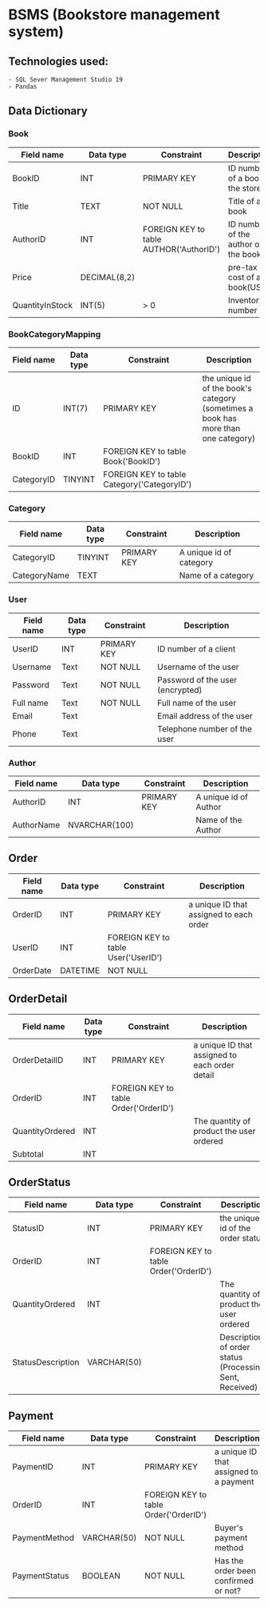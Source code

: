 # BSMS (Bookstore management system)

## Technologies used:
	- SQL Sever Management Studio 19
    - Pandas

## Data Dictionary
### Book
| Field name | Data type          | Constraint                   | Description             |
|----------------|---------------|-----------------------------|-----------------------------|
| BookID| INT  | PRIMARY KEY                | ID number of a book in the store      |
| Title     | TEXT | NOT NULL                   | Title of a book |
| AuthorID| INT  | FOREIGN KEY to table AUTHOR('AuthorID')              | ID number of the author of the book      |
| Price     | DECIMAL(8,2) |                   | pre-tax cost of a book(USD) |
| QuantityInStock     | INT(5) |        > 0           | Inventory number  |

### BookCategoryMapping
| Field name | Data type          | Constraint                   | Description             |
|----------------|---------------|-----------------------------|-----------------------------|
| ID| INT(7)  | PRIMARY KEY                | the unique id of the book's category (sometimes a book has more than one category)     |
| BookID| INT  | FOREIGN KEY to table Book('BookID')              |      |
| CategoryID| TINYINT  | FOREIGN KEY to table Category('CategoryID')      

### Category
| Field name | Data type          | Constraint                   | Description             |
|----------------|---------------|-----------------------------|-----------------------------|
| CategoryID 	| TINYINT	|PRIMARY KEY	| A unique id of category	|
| CategoryName	| TEXT		|             |Name of a category	|

### User
| Field name | Data type          | Constraint                   | Description             |
|----------------|---------------|-----------------------------|-----------------------------|
| UserID   | INT | PRIMARY KEY                 | ID number of a client      |
| Username | Text    | NOT NULL                    | Username of the user       |
| Password | Text    | NOT NULL                    | Password of the user (encrypted) |
| Full name | Text   | NOT NULL                    | Full name of the user      |
| Email    | Text    |                     | Email address of the user  |
| Phone    | Text    |                     | Telephone number of the user |

	
### Author
| Field name | Data type          | Constraint                   | Description             |
|----------------|---------------|-----------------------------|-----------------------------|
| AuthorID 	| INT	|PRIMARY KEY	| A unique id of Author	|
| AuthorName	| NVARCHAR(100)		|             |Name of the Author	|

## Order
| Field name | Data type          | Constraint                   | Description             |
|----------------|---------------|-----------------------------|-----------------------------|
| OrderID 	| INT	|PRIMARY KEY	| a unique ID that assigned to each order	|
| UserID	| INT		| 	FOREIGN KEY to table User('UserID')      |	|
| OrderDate	| DATETIME		| 	NOT NULL     |	|

## OrderDetail
| Field name | Data type          | Constraint                   | Description             |
|----------------|---------------|-----------------------------|-----------------------------|
| OrderDetailID 	| INT	|PRIMARY KEY	| a unique ID that assigned to each order detail	|
| OrderID	| INT		| 	FOREIGN KEY to table Order('OrderID')      |	|
| QuantityOrdered	| INT		| 	     | The quantity of product the user ordered	|
| Subtotal	| INT		| 	     | 	|

## OrderStatus
| Field name | Data type          | Constraint                   | Description             |
|----------------|---------------|-----------------------------|-----------------------------|
| StatusID 	| INT	|PRIMARY KEY	| the unique id of the order status	|
| OrderID	| INT		| 	FOREIGN KEY to table Order('OrderID')      |	|
| QuantityOrdered	| INT		| 	     | The quantity of product the user ordered	|
| StatusDescription	| VARCHAR(50)		| 	     | 	Description of order status (Processing, Sent, Received)|

## Payment
| Field name | Data type          | Constraint                   | Description             |
|----------------|---------------|-----------------------------|-----------------------------|
| PaymentID 	| INT	|PRIMARY KEY	| a unique ID that assigned to a payment	|
| OrderID	| INT		| 	FOREIGN KEY to table Order('OrderID')      |	|
| PaymentMethod	| VARCHAR(50)		|  NOT NULL	     | Buyer's payment method	|
| PaymentStatus	| BOOLEAN		| NOT NULL	     | 	Has the order been confirmed or not?|

